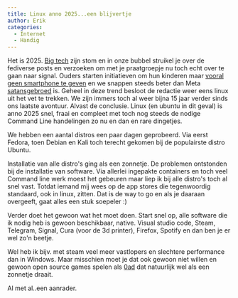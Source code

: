 ```yaml
---
title: Linux anno 2025...een blijvertje
author: Erik
categories:
  - Internet
  - Handig
---
```


Het is 2025. [Big tech](https://www.wegmetbigtech.nl) zijn stom en in onze bubbel struikel je over de fediverse posts en verzoeken om met je praatgroepje nu toch echt over te gaan naar signal. Ouders starten initiatieven om hun kinderen maar [vooral geen smartphone te geven](https://smartphonevrijopgroeien.nl/) en we snappen steeds beter dan Meta [satansgebroed](https://www.dedigitaletuin.nl/overig/facebook/) is. Geheel in deze trend besloot de redactie weer eens linux uit het vet te trekken. We zijn immers toch al weer bijna 15 jaar verder sinds ons laatste avontuur. Alvast de conclusie. Linux (en ubuntu in dit geval) is anno 2025 snel, fraai en compleet met toch nog steeds de nodige Command Line handelingen zo nu en dan en rare dingetjes.

We hebben een aantal distros een paar dagen geprobeerd. Via eerst Fedora, toen Debian en Kali toch terecht gekomen bij de populairste distro Ubuntu.

Installatie van alle distro's ging als een zonnetje. De problemen ontstonden bij de installatie van software. Via allerlei ingepakte containers en toch veel Command line werk moest het gebeuren maar liep ik bij alle distro's toch al snel vast.  Totdat iemand mij wees op de app stores die tegenwoordig standaard, ook in linux, zitten. Dat is de way to go en als je daaraan overgeeft, gaat alles een stuk soepeler :)

Verder doet het gewoon wat het moet doen. Start snel op, alle software die ik nodig heb is gewoon beschikbaar, native. Visual studio code, Steam, Telegram, Signal, Cura (voor de 3d printer), Firefox, Spotify en dan ben je er wel zo'n beetje.

Wel heb ik bijv. met steam veel meer vastlopers en slechtere performance dan in Windows. Maar misschien moet je dat ook gewoon niet willen en gewoon open source games spelen als [0ad](https://play0ad.com/) dat natuurlijk wel als een zonnetje draait.

Al met al..een aanrader.
